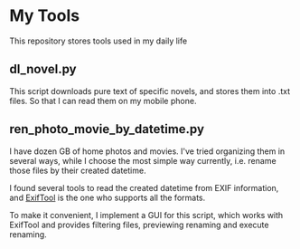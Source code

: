 # My Tools
This repository stores tools used in my daily life

## dl_novel.py
This script downloads pure text of specific novels, and stores them into .txt files. So that I can read them on my mobile phone.

## ren_photo_movie_by_datetime.py
I have dozen GB of home photos and movies. I've tried organizing them in several ways, while I choose the most simple way currently, i.e. rename those files by their created datetime.

I found several tools to read the created datetime from EXIF information, and [ExifTool](https://sno.phy.queensu.ca/~phil/exiftool/) is the one who supports all the formats.

To make it convenient, I implement a GUI for this script, which works with ExifTool and provides filtering files, previewing renaming and execute renaming.
 